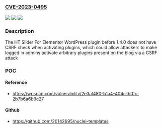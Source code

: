 ### [CVE-2023-0495](https://cve.mitre.org/cgi-bin/cvename.cgi?name=CVE-2023-0495)
![](https://img.shields.io/static/v1?label=Product&message=HT%20Slider%20For%20Elementor&color=blue)
![](https://img.shields.io/static/v1?label=Version&message=0%3C%201.4.0%20&color=brighgreen)
![](https://img.shields.io/static/v1?label=Vulnerability&message=CWE-352%20Cross-Site%20Request%20Forgery%20(CSRF)&color=brighgreen)

### Description

The HT Slider For Elementor WordPress plugin before 1.4.0 does not have CSRF check when activating plugins, which could allow attackers to make logged in admins activate arbitrary plugins present on the blog via a CSRF attack

### POC

#### Reference
- https://wpscan.com/vulnerability/2e3af480-b1a4-404c-b0fc-2b7b6a6b9c27

#### Github
- https://github.com/20142995/nuclei-templates

